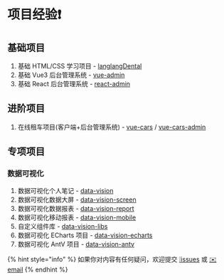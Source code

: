 # 项目经验❗️

## 基础项目

1. 基础 HTML/CSS 学习项目 - [langlangDental](https://github.com/MrEnvision/langlangDental)
2. 基础 Vue3 后台管理系统 - [vue-admin](https://github.com/MrEnvision/vue-admin)
3. 基础 React 后台管理系统 - [react-admin](https://github.com/MrEnvision/react-admin)

## **进阶项目**

1. 在线租车项目\(客户端+后台管理系统\) - [vue-cars](https://github.com/MrEnvision/vue-cars) / [vue-cars-admin](https://github.com/MrEnvision/vue-cars-admin)

## **专项项目**

### **数据可视化**

1. 数据可视化个人笔记 - [data-vision](https://github.com/MrEnvision/data-vision)
2. 数据可视化数据大屏 - [data-vision-screen](https://github.com/MrEnvision/data-vision-screen)
3. 数据可视化数据报表 - [data-vision-report](https://github.com/MrEnvision/data-vision-report)
4. 数据可视化移动报表 - [data-vision-mobile](https://github.com/MrEnvision/data-vision-mobile)
5. 自定义组件库 - [data-vision-libs](https://github.com/MrEnvision/data-vision-libs)
6. 数据可视化 ECharts 项目 - [data-vision-echarts](https://github.com/MrEnvision/data-vision-echarts)
7. 数据可视化 AntV 项目 - [data-vision-antv](https://github.com/MrEnvision/data-vision-antv)

{% hint style="info" %}
如果你对内容有任何疑问，欢迎提交 [❕issues](https://github.com/MrEnvision/Front-end_learning_notes/issues) 或 [ ✉️ email](mailto:EnvisionShen@gmail.com)
{% endhint %}

